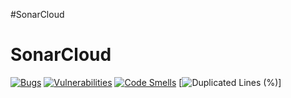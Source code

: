 #SonarCloud

# SonarCloud

[![Bugs](https://sonarcloud.io/api/project_badges/measure?project=wmaterna_e-commerce-project-backend&metric=bugs)](https://sonarcloud.io/summary/new_code?id=wmaterna_e-commerce-project-backend)
[![Vulnerabilities](https://sonarcloud.io/api/project_badges/measure?project=wmaterna_e-commerce-project-backend&metric=vulnerabilities)](https://sonarcloud.io/summary/new_code?id=wmaterna_e-commerce-project-backend)
[![Code Smells](https://sonarcloud.io/api/project_badges/measure?project=wmaterna_e-commerce-project-backend&metric=code_smells)](https://sonarcloud.io/summary/new_code?id=wmaterna_e-commerce-project-backend)
[![Duplicated Lines (%)](https://sonarcloud.io/api/project_badges/measure?project=wmaterna_e-commerce-project-backend&metric=duplicated_lines_density)]
